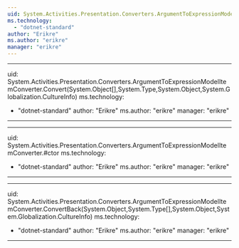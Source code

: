 ```yaml
---
uid: System.Activities.Presentation.Converters.ArgumentToExpressionModelItemConverter
ms.technology: 
  - "dotnet-standard"
author: "Erikre"
ms.author: "erikre"
manager: "erikre"
---
```


---
uid: System.Activities.Presentation.Converters.ArgumentToExpressionModelItemConverter.Convert(System.Object[],System.Type,System.Object,System.Globalization.CultureInfo)
ms.technology: 
  - "dotnet-standard"
author: "Erikre"
ms.author: "erikre"
manager: "erikre"
---

---
uid: System.Activities.Presentation.Converters.ArgumentToExpressionModelItemConverter.#ctor
ms.technology: 
  - "dotnet-standard"
author: "Erikre"
ms.author: "erikre"
manager: "erikre"
---

---
uid: System.Activities.Presentation.Converters.ArgumentToExpressionModelItemConverter.ConvertBack(System.Object,System.Type[],System.Object,System.Globalization.CultureInfo)
ms.technology: 
  - "dotnet-standard"
author: "Erikre"
ms.author: "erikre"
manager: "erikre"
---
